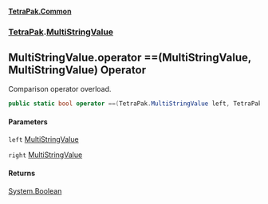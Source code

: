 #### [TetraPak.Common](index.md 'index')
### [TetraPak](TetraPak.md 'TetraPak').[MultiStringValue](TetraPak_MultiStringValue.md 'TetraPak.MultiStringValue')
## MultiStringValue.operator ==(MultiStringValue, MultiStringValue) Operator
Comparison operator overload.  
```csharp
public static bool operator ==(TetraPak.MultiStringValue left, TetraPak.MultiStringValue right);
```
#### Parameters
<a name='TetraPak_MultiStringValue_op_Equality(TetraPak_MultiStringValue_TetraPak_MultiStringValue)_left'></a>
`left` [MultiStringValue](TetraPak_MultiStringValue.md 'TetraPak.MultiStringValue')  
  
<a name='TetraPak_MultiStringValue_op_Equality(TetraPak_MultiStringValue_TetraPak_MultiStringValue)_right'></a>
`right` [MultiStringValue](TetraPak_MultiStringValue.md 'TetraPak.MultiStringValue')  
  
#### Returns
[System.Boolean](https://docs.microsoft.com/en-us/dotnet/api/System.Boolean 'System.Boolean')  
